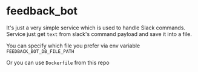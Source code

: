 # feedback_bot

It's just a very simple service which is used to handle Slack commands.
Service just get `text` from slack's command payload and save it into a file.

You can specify which file you prefer via env variable `FEEDBACK_BOT_DB_FILE_PATH`

Or you can use `Dockerfile` from this repo
